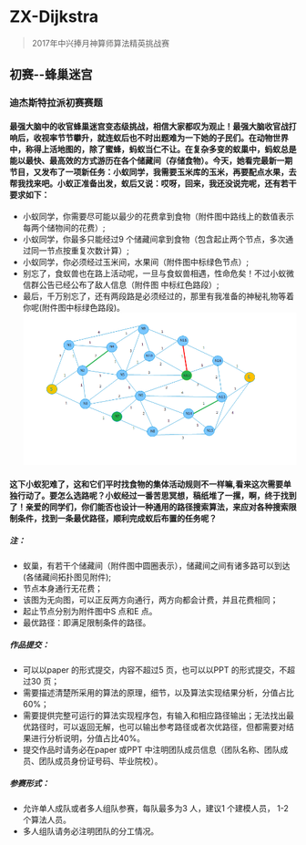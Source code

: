 # ZX-Dijkstra
> 2017年中兴捧月神算师算法精英挑战赛
## 初赛--蜂巢迷宫
### 迪杰斯特拉派初赛赛题
#### 最强大脑中的收官蜂巢迷宫变态级挑战，相信大家都叹为观止！最强大脑收官战打响后，收视率节节攀升，就连蚁后也不时出题难为一下她的子民们。在动物世界中，称得上活地图的，除了蜜蜂，蚂蚁当仁不让。在复杂多变的蚁巢中，蚂蚁总是能以最快、最高效的方式游历在各个储藏间（存储食物）。今天，她看完最新一期节目，又发布了一项新任务：小蚁同学，我需要玉米库的玉米，再要配点水果，去帮我找来吧。小蚁正准备出发，蚁后又说：哎呀，回来，我还没说完呢，还有若干要求如下：
* 小蚁同学，你需要尽可能以最少的花费拿到食物（附件图中路线上的数值表示每两个储物间的花费）;
* 小蚁同学，你最多只能经过9 个储藏间拿到食物（包含起止两个节点，多次通过同一节点按重复次数计算）;
* 小蚁同学，你必须经过玉米间，水果间（附件图中标绿色节点）;
* 别忘了，食蚁兽也在路上活动呢，一旦与食蚁兽相遇，性命危矣！不过小蚁微信群公告已经公布了敌人信息（附件图
中标红色路段）;
* 最后，千万别忘了，还有两段路是必须经过的，那里有我准备的神秘礼物等着你呢(附件图中标绿色路段)。
![DJ初赛试题图](https://github.com/cbhust8025/ZX-Dijkstra/blob/master/map.png)
#### 这下小蚁犯难了，这和它们平时找食物的集体活动规则不一样嘛,看来这次需要单独行动了。要怎么选路呢？小蚁经过一番苦思冥想，稿纸堆了一摞，啊，终于找到了！亲爱的同学们，你们能否也设计一种通用的路径搜索算法，来应对各种搜索限制条件，找到一条最优路径，顺利完成蚁后布置的任务呢？
##### 注：
* 蚁巢，有若干个储藏间（附件图中圆圈表示），储藏间之间有诸多路可以到达(各储藏间拓扑图见附件);
* 节点本身通行无花费；
* 该图为无向图，可以正反两方向通行，两方向都会计费，并且花费相同；
* 起止节点分别为附件图中S 点和E 点。
* 最优路径：即满足限制条件的路径。
##### 作品提交：
* 可以以paper 的形式提交，内容不超过5 页，也可以以PPT 的形式提交，不超过30 页；
* 需要描述清楚所采用的算法的原理，细节，以及算法实现结果分析，分值占比60%；
* 需要提供完整可运行的算法实现程序包，有输入和相应路径输出；无法找出最优路径时，可以返回无解，也可以输出参考路径或者次优路径，但都需要对结果进行分析说明，分值占比40%。
* 提交作品时请务必在paper 或PPT 中注明团队成员信息（团队名称、团队成员、团队成员身份证号码、毕业院校）。
##### 参赛形式：
* 允许单人成队或者多人组队参赛，每队最多为3 人，建议1 个建模人员， 1-2 个算法人员。
* 多人组队请务必注明团队的分工情况。
